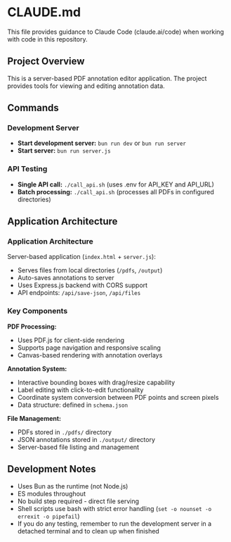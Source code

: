 # CLAUDE.md

This file provides guidance to Claude Code (claude.ai/code) when working with code in this repository.

## Project Overview

This is a server-based PDF annotation editor application. The project provides tools for viewing and editing annotation data.

## Commands

### Development Server
- **Start development server:** `bun run dev` or `bun run server`
- **Start server:** `bun run server.js`

### API Testing
- **Single API call:** `./call_api.sh` (uses .env for API_KEY and API_URL)
- **Batch processing:** `./call_api.sh` (processes all PDFs in configured directories)

## Application Architecture

### Application Architecture
Server-based application (`index.html` + `server.js`):
- Serves files from local directories (`/pdfs`, `/output`)
- Auto-saves annotations to server
- Uses Express.js backend with CORS support
- API endpoints: `/api/save-json`, `/api/files`

### Key Components

**PDF Processing:**
- Uses PDF.js for client-side rendering
- Supports page navigation and responsive scaling
- Canvas-based rendering with annotation overlays

**Annotation System:**
- Interactive bounding boxes with drag/resize capability
- Label editing with click-to-edit functionality
- Coordinate system conversion between PDF points and screen pixels
- Data structure: defined in `schema.json`

**File Management:**
- PDFs stored in `./pdfs/` directory
- JSON annotations stored in `./output/` directory
- Server-based file listing and management

## Development Notes

- Uses Bun as the runtime (not Node.js)
- ES modules throughout
- No build step required - direct file serving
- Shell scripts use bash with strict error handling (`set -o nounset -o errexit -o pipefail`)
- If you do any testing, remember to run the development server in a detached terminal and to clean up when finished